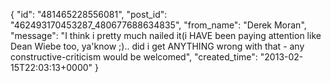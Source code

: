  {
   "id": "481465228556081",
   "post_id": "462493170453287_480677688634835",
   "from_name": "Derek Moran",
   "message": "I think i pretty much nailed it(i HAVE been paying attention like Dean Wiebe too, ya'know ;).. did i get ANYTHING wrong with that - any constructive-criticism would be welcomed",
   "created_time": "2013-02-15T22:03:13+0000"
 }
